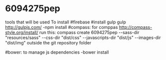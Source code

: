 # 6094275pep
 tools that will be used
To install
#firebase
#install gulp
 gulp http://gulpjs.com/
 -npm install
#compass: for comppas http://compass-style.org/install/
 run this:
  compass create 6094275pep --sass-dir "resources/sass" --css-dir "dist/css" --javascripts-dir "dist/js" --images-dir "dist/img"
 outside the git repository folder

#bower: to manage js dependencies
  -bower install




